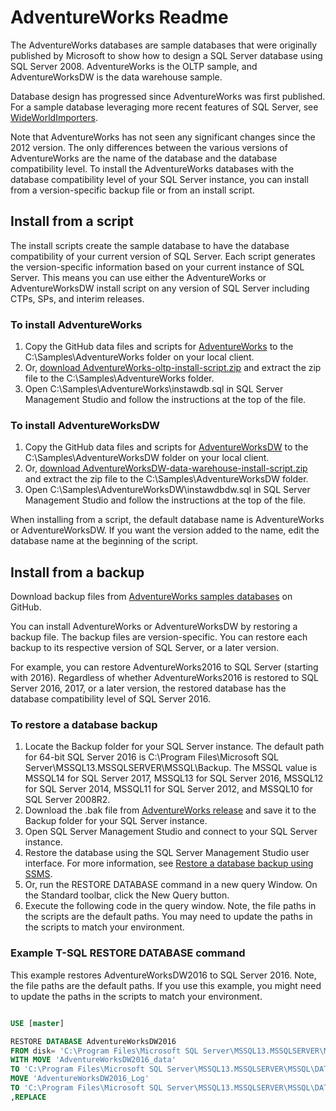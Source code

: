 # AdventureWorks Readme

The AdventureWorks databases are sample databases that were originally published by Microsoft to show how to design a SQL Server database using SQL Server 2008. AdventureWorks is the OLTP sample, and AdventureWorksDW is the data warehouse sample.

Database design has progressed since AdventureWorks was first published. For a sample database leveraging more recent features of SQL Server, see [WideWorldImporters](../wide-world-importers/).

Note that AdventureWorks has not seen any significant changes since the 2012 version. The only differences between the various versions of AdventureWorks are the name of the database and the database compatibility level. To install the AdventureWorks databases with the database compatibility level of your SQL Server instance, you can install from a version-specific backup file or from an install script. 


## Install from a script

The install scripts create the sample database to have the database compatibility of your current version of SQL Server. Each script generates the version-specific information based on your current instance of SQL Server. This means you can use either the AdventureWorks or AdventureWorksDW install script on any version of SQL Server including CTPs, SPs, and interim releases.

### To install AdventureWorks

1. Copy the GitHub data files and scripts for [AdventureWorks](https://github.com/Microsoft/sql-server-samples/tree/master/samples/databases/adventure-works/oltp-install-script) to the C:\Samples\AdventureWorks folder on your local client. 
2. Or, [download AdventureWorks-oltp-install-script.zip](https://github.com/Microsoft/sql-server-samples/releases/download/adventureworks/AdventureWorks-oltp-install-script.zip) and extract the zip file to the C:\Samples\AdventureWorks folder.
3. Open C:\Samples\AdventureWorks\instawdb.sql in SQL Server Management Studio and follow the instructions at the top of the file. 

### To install AdventureWorksDW

1. Copy the GitHub data files and scripts for [AdventureWorksDW](https://github.com/Microsoft/sql-server-samples/tree/master/samples/databases/adventure-works/data-warehouse-install-script) to the C:\Samples\AdventureWorksDW folder on your local client. 
2. Or, [download AdventureWorksDW-data-warehouse-install-script.zip](https://github.com/Microsoft/sql-server-samples/releases/download/adventureworks/AdventureWorksDW-data-warehouse-install-script.zip) and extract the zip file to the C:\Samples\AdventureWorksDW folder.
3. Open C:\Samples\AdventureWorksDW\instawdbdw.sql in SQL Server Management Studio and follow the instructions at the top of the file.

When installing from a script, the default database name is AdventureWorks or AdventureWorksDW.  If you want the version added to the name, edit the database name at the beginning of the script.  

## Install from a backup

Download backup files from [AdventureWorks samples databases](https://github.com/Microsoft/sql-server-samples/releases/tag/adventureworks) on GitHub.

You can install AdventureWorks or AdventureWorksDW by restoring a backup file. The backup files are version-specific. You can restore each backup to its respective version of SQL Server, or a later version. 

For example, you can restore AdventureWorks2016 to SQL Server (starting with 2016). Regardless of whether AdventureWorks2016 is restored to SQL Server 2016, 2017, or a later version, the restored database has the database compatibility level of SQL Server 2016.

### To restore a database backup

1. Locate the Backup folder for your SQL Server instance.  The default path for 64-bit SQL Server 2016 is C:\Program Files\Microsoft SQL Server\MSSQL13.MSSQLSERVER\MSSQL\Backup. The MSSQL value is MSSQL14 for SQL Server 2017, MSSQL13 for SQL Server 2016, MSSQL12 for SQL Server 2014, MSSQL11 for SQL Server 2012, and MSSQL10 for SQL Server 2008R2.
2. Download the .bak file from [AdventureWorks release](https://github.com/Microsoft/sql-server-samples/releases/tag/adventureworks) and save it to the Backup folder for your SQL Server instance.
3. Open SQL Server Management Studio and connect to your SQL Server instance.
4. Restore the database using the SQL Server Management Studio user interface. For more information, see [Restore a database backup using SSMS](https://docs.microsoft.com/sql/relational-databases/backup-restore/restore-a-database-backup-using-ssms).
5. Or, run the RESTORE DATABASE command in a new query Window. 
On the Standard toolbar, click the New Query button. 
5. Execute the following code in the query window. Note, the file paths in the scripts are the default paths. You may need to update the paths in the scripts to match your environment.

### Example T-SQL RESTORE DATABASE command

This example restores AdventureWorksDW2016 to SQL Server 2016. Note, the file paths are the default paths. If you use this example, you might need to update the paths in the scripts to match your environment.

```sql

USE [master]

RESTORE DATABASE AdventureWorksDW2016
FROM disk= 'C:\Program Files\Microsoft SQL Server\MSSQL13.MSSQLSERVER\MSSQL\Backup\AdventureWorksDW2016.bak'
WITH MOVE 'AdventureWorksDW2016_data' 
TO 'C:\Program Files\Microsoft SQL Server\MSSQL13.MSSQLSERVER\MSSQL\DATA\AdventureWorksDW2016.mdf',
MOVE 'AdventureWorksDW2016_Log' 
TO 'C:\Program Files\Microsoft SQL Server\MSSQL13.MSSQLSERVER\MSSQL\DATA\AdventureWorksDW2016.ldf'
,REPLACE

```

